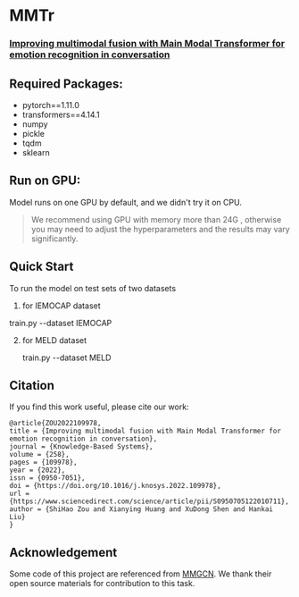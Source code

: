 # MMTr

### [Improving multimodal fusion with Main Modal Transformer for emotion recognition in conversation](https://www.sciencedirect.com/science/article/pii/S0950705122010711)

## Required Packages:

* pytorch==1.11.0
* transformers==4.14.1
* numpy
* pickle
* tqdm
* sklearn

## Run on GPU:

Model runs on one GPU by default, and we didn't try it on CPU.

> We recommend using GPU with memory more than 24G , otherwise you may need to adjust the hyperparameters and the results may vary significantly.

## Quick Start

To run the model on test sets of two datasets

1.  for IEMOCAP dataset

   train.py    --dataset IEMOCAP

2. for MELD dataset

   train.py    --dataset MELD

## Citation

If you find this work useful, please cite our work:

```
@article{ZOU2022109978,
title = {Improving multimodal fusion with Main Modal Transformer for emotion recognition in conversation},
journal = {Knowledge-Based Systems},
volume = {258},
pages = {109978},
year = {2022},
issn = {0950-7051},
doi = {https://doi.org/10.1016/j.knosys.2022.109978},
url = {https://www.sciencedirect.com/science/article/pii/S0950705122010711},
author = {ShiHao Zou and Xianying Huang and XuDong Shen and Hankai Liu}
}
```

## Acknowledgement

Some code of this project are referenced from [MMGCN](https://github.com/hujingwen6666/MMGCN).
We thank their open source materials for contribution to this task.

